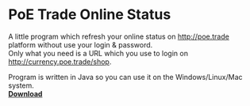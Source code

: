 # PoE Trade Online Status
A little program which refresh your online status on http://poe.trade platform without use your login &amp; password.<br>
Only what you need is a URL which you use to login on http://currency.poe.trade/shop.

Program is written in Java so you can use it on the Windows/Linux/Mac system.<br>
<a href="https://github.com/Oxygeniium/PoE-Trade-Online-Status/releases"><b>Download</b></a>
